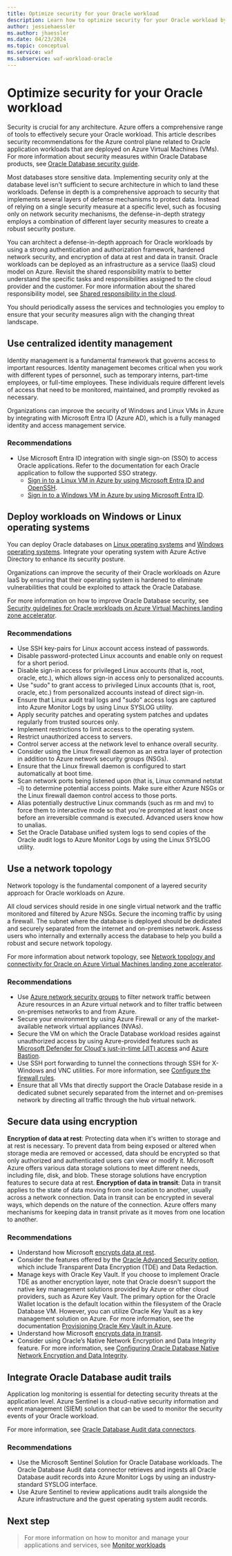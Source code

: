```yaml
---
title: Optimize security for your Oracle workload
description: Learn how to optimize security for your Oracle workload by using the defense-in-depth approach.  
author: jessiehaessler
ms.author: jhaessler 
ms.date: 04/23/2024
ms.topic: conceptual
ms.service: waf
ms.subservice: waf-workload-oracle
---
```


# Optimize security for your Oracle workload

Security is crucial for any architecture. Azure offers a comprehensive range of tools to effectively secure your Oracle workload. This article describes security recommendations for the Azure control plane related to Oracle application workloads that are deployed on Azure Virtual Machines (VMs). For more information about security measures within Oracle Database products, see [Oracle Database security guide](https://docs.oracle.com/en/database/oracle/oracle-database/19/dbseg/introduction-to-oracle-database-security.html#GUID-41040F53-D7A6-48FA-A92A-0C23118BC8A0).

Most databases store sensitive data. Implementing security only at the database level isn't sufficient to secure architecture in which to land these workloads. Defense in depth is a comprehensive approach to security that implements several layers of defense mechanisms to protect data. Instead of relying on a single security measure at a specific level, such as focusing only on network security mechanisms, the defense-in-depth strategy employs a combination of different layer security measures to create a robust security posture.

You can architect a defense-in-depth approach for Oracle workloads by using a strong authentication and authorization framework, hardened network security, and encryption of data at rest and data in transit. Oracle workloads can be deployed as an infrastructure as a service (IaaS) cloud model on Azure. Revisit the shared responsibility matrix to better understand the specific tasks and responsibilities assigned to the cloud provider and the customer. For more information about the shared responsibility model, see [Shared responsibility in the cloud](/azure//security/fundamentals/shared-responsibility).

You should periodically assess the services and technologies you employ to ensure that your security measures align with the changing threat landscape.

## Use centralized identity management

Identity management is a fundamental framework that governs access to important resources. Identity management becomes critical when you work with different types of personnel, such as temporary interns, part-time employees, or full-time employees. These individuals require different levels of access that need to be monitored, maintained, and promptly revoked as necessary.

Organizations can improve the security of Windows and Linux VMs in Azure by integrating with Microsoft Entra ID (Azure AD), which is a fully managed identity and access management service.

### Recommendations

- Use Microsoft Entra ID integration with single sign-on (SSO) to access Oracle applications. Refer to the documentation for each Oracle application to follow the supported SSO strategy.
    - [Sign in to a Linux VM in Azure by using Microsoft Entra ID and OpenSSH](/azure//active-directory/devices/howto-vm-sign-in-azure-ad-linux).
    - [Sign in to a Windows VM in Azure by using Microsoft Entra ID](/azure//active-directory/devices/howto-vm-sign-in-azure-ad-windows).

## Deploy workloads on Windows or Linux operating systems

You can deploy Oracle databases on [Linux operating systems](/entra/identity/devices/howto-vm-sign-in-azure-ad-linux) and [Windows operating systems](/entra/identity/devices/howto-vm-sign-in-azure-ad-windows). Integrate your operating system with Azure Active Directory to enhance its security posture.

Organizations can improve the security of their Oracle workloads on Azure IaaS by ensuring that their operating system is hardened to eliminate vulnerabilities that could be exploited to attack the Oracle Database.

For more information on how to improve Oracle Database security, see [Security guidelines for Oracle workloads on Azure Virtual Machines landing zone accelerator](/azure/cloud-adoption-framework/scenarios/oracle-iaas/oracle-security-guideline-landing-zone).

### Recommendations

- Use SSH key-pairs for Linux account access instead of passwords.
- Disable password-protected Linux accounts and enable only on request for a short period.
- Disable sign-in access for privileged Linux accounts (that is, root, oracle, etc.), which allows sign-in access only to personalized accounts.
- Use "sudo" to grant access to privileged Linux accounts (that is, root, oracle, etc.) from personalized accounts instead of direct sign-in.
- Ensure that Linux audit trail logs and "sudo" access logs are captured into Azure Monitor Logs by using Linux SYSLOG utility.
- Apply security patches and operating system patches and updates regularly from trusted sources only.
- Implement restrictions to limit access to the operating system.
- Restrict unauthorized access to servers.
- Control server access at the network level to enhance overall security.
- Consider using the Linux firewall daemon as an extra layer of protection in addition to Azure network security groups (NSGs).
- Ensure that the Linux firewall daemon is configured to start automatically at boot time.
- Scan network ports being listened upon (that is, Linux command netstat –l) to determine potential access points. Make sure either Azure NSGs or the Linux firewall daemon control access to those ports.
- Alias potentially destructive Linux commands (such as rm and mv) to force them to interactive mode so that you're prompted at least once before an irreversible command is executed. Advanced users know how to unalias.
- Set the Oracle Database unified system logs to send copies of the Oracle audit logs to Azure Monitor Logs by using the Linux SYSLOG utility.

## Use a network topology

Network topology is the fundamental component of a layered security approach for Oracle workloads on Azure.

All cloud services should reside in one single virtual network and the traffic monitored and filtered by Azure NSGs. Secure the incoming traffic by using a firewall. The subnet where the database is deployed should be dedicated and securely separated from the internet and on-premises network. Assess users who internally and externally access the database to help you build a robust and secure network topology.

For more information about network topology, see [Network topology and connectivity for Oracle on Azure Virtual Machines landing zone accelerator](/azure/cloud-adoption-framework/scenarios/oracle-iaas/oracle-network-topology).

### Recommendations

- Use [Azure network security groups](/azure//virtual-network/network-security-groups-overview) to filter network traffic between Azure resources in an Azure virtual network and to filter traffic between on-premises networks to and from Azure.
- Secure your environment by using Azure Firewall or any of the market-available network virtual appliances (NVAs).
- Secure the VM on which the Oracle Database workload resides against unauthorized access by using Azure-provided features such as [Microsoft Defender for Cloud's just-in-time (JIT) access](/azure//defender-for-cloud/just-in-time-access-overview?tabs=defender-for-container-arch-aks) and [Azure Bastion](/azure//bastion/bastion-overview).
- Use SSH port forwarding to tunnel the connections through SSH for X-Windows and VNC utilities. For more information, see [Configure the firewall rules](https://docs.oracle.com/en/learn/install-vnc-oracle-linux/#open-a-vnc-client-and-test-your-deployment).
- Ensure that all VMs that directly support the Oracle Database reside in a dedicated subnet securely separated from the internet and on-premises network by directing all traffic through the hub virtual network.

## Secure data using encryption

**Encryption of data at rest**: Protecting data when it's written to storage and at rest is necessary. To prevent data from being exposed or altered when storage media are removed or accessed, data should be encrypted so that only authorized and authenticated users can view or modify it. Microsoft Azure offers various data storage solutions to meet different needs, including file, disk, and blob. These storage solutions have encryption features to secure data at rest.
**Encryption of data in transit**: Data in transit applies to the state of data moving from one location to another, usually across a network connection. Data in transit can be encrypted in several ways, which depends on the nature of the connection. Azure offers many mechanisms for keeping data in transit private as it moves from one location to another.

### Recommendations

- Understand how Microsoft [encrypts data at rest](/azure//security/fundamentals/encryption-overview#encryption-of-data-at-rest).
- Consider the features offered by the [Oracle Advanced Security option](https://docs.oracle.com/en/database/oracle/oracle-database/19/asoag/introduction-to-oracle-advanced-security.html#GUID-5D7343A0-4934-444F-97A1-5F189385A5DE), which include Transparent Data Encryption (TDE) and Data Redaction.
- Manage keys with Oracle Key Vault. If you choose to implement Oracle TDE as another encryption layer, note that Oracle doesn't support the native key management solutions provided by Azure or other cloud providers, such as Azure Key Vault. The primary option for the Oracle Wallet location is the default location within the filesystem of the Oracle Database VM. However, you can utilize Oracle Key Vault as a key management solution on Azure. For more information, see the documentation [Provisioning Oracle Key Vault in Azure](https://docs.oracle.com/en/database/oracle/key-vault/21.6/okvag/using_okv_as_oci_vm_compute_instance.html#GUID-E8154AEB-2964-4698-AE6E-64A108C06D11).
- Understand how Microsoft [encrypts data in transit](/azure//security/fundamentals/encryption-overview#encryption-of-data-in-transit).
- Consider using Oracle’s Native Network Encryption and Data Integrity feature. For more information, see [Configuring Oracle Database Native Network Encryption and Data Integrity](https://docs.oracle.com/en/database/oracle/oracle-database/19/dbseg/configuring-network-data-encryption-and-integrity.html#GUID-7F12066A-2BA1-476C-809B-BB95A3F727CF).

## Integrate Oracle Database audit trails

Application log monitoring is essential for detecting security threats at the application level. Azure Sentinel is a cloud-native security information and event management (SIEM) solution that can be used to monitor the security events of your Oracle workload.

For more information, see [Oracle Database Audit data connectors](/azure/sentinel/data-connectors/oracle-database-audit).

### Recommendations

- Use the Microsoft Sentinel Solution for Oracle Database workloads. The Oracle Database Audit data connector retrieves and ingests all Oracle Database audit records into Azure Monitor Logs by using an industry-standard SYSLOG interface.
- Use Azure Sentinel to review applications audit trails alongside the Azure infrastructure and the guest operating system audit records.  

## Next step

> For more information on how to monitor and manage your applications and services, see [Monitor workloads](monitor-workloads.md)
